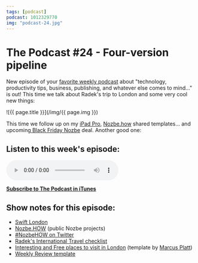 ```yaml
---
tags: [podcast]
podcast: 1012329770
img: "podcast-24.jpg"
---
```


# The Podcast #24 - Four-version pipeline

New episode of your [favorite weekly podcast][p] about "technology, productivity tips, business, publishing, and whatever else comes to mind..." is out! This time we talk about Radek's trip to London and some very cool new things:

<!--More-->

![{{ page.title }}](/img/{{ page.img }})

This time we follow up on my [iPad Pro](/ipadpro), [Nozbe.how](http://Nozbe.how) shared templates... and upcoming[ Black Friday Nozbe](https://nozbe.com/blog/promo-soon) deal. Another good one:

## Listen to this week's episode:

<audio controls>
<source src="https://files.nozbe.com/podcast/024.mp3" type="audio/mpeg">
</audio>

**[Subscribe to The Podcast in iTunes][i]**

## Show notes for this episode:

  * [Swift London](http://www.meetup.com/swiftlondon/events/226653471/)
  * [Nozbe.HOW](http://nozbe.how/) (public Nozbe projects)
  * [#NozbeHOW on Twitter](https://twitter.com/search?f=tweets&vertical=default&q=%23NozbeHOW&src=typd)
  * [Radek's International Travel checklist](https://nozbe.how/YaCwQ)
  * [Interesting and Free places to visit in London](https://nozbe.how/YcKzk) (template by [Marcus Platt](https://twitter.com/marcus_platt))
  * [Weekly Review template](https://nozbe.how/Yg6Da)

[e]: /podcast-24
[p]: /podcast
[n]: https://nozbe.com/?a=mike
[r]: https://michael.gratis/radex
[i]: https://michael.gratis/thepodcast